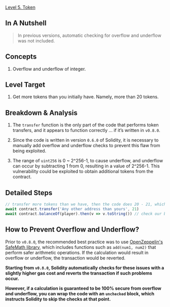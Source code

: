 [Level 5. Token](https://ethernaut.openzeppelin.com/level/5)

## In A Nutshell

> In previous versions, automatic checking for overflow and underflow was not included.

## Concepts

1. Overflow and underflow of integer.

## Level Target

1. Get more tokens than you initially have. Namely, more than 20 tokens.

## Breakdown & Analysis

1. The `transfer` function is the only part of the code that performs token transfers, and it appears to function correctly … if it’s written in `v0.8.0`.

2. Since the code is written in version `0.6.0` of Solidity, it is necessary to manually add overflow and underflow checks to prevent this flaw from being exploited.

3. The range of `uint256` is 0 ~ 2^256-1, to cause underflow, and underflow can occur by subtracting 1 from 0, resulting in a value of 2^256-1. This vulnerability could be exploited to obtain additional tokens from the contract.

## Detailed Steps

```js
// transfer more tokens than we have, then the code does 20 - 21, which causes underflow, now the balance becomes 2^256-1
await contract.transfer('Any other address than yours', 21)
await contract.balanceOf(player).then(v => v.toString()) // check our balance now
```

## How to Prevent Overflow and Underflow?

Prior to `v0.8.0`, the recommended best practice was to use [OpenZeppelin's SafeMath library](https://docs.openzeppelin.com/contracts/2.x/api/math), which includes functions such as `add(num1, num2)` that perform safer arithmetic operations. If the calculation would result in overflow or underflow, the transaction would be reverted.

**Starting from `v0.8.0`, Solidity automatically checks for these issues with a slightly higher gas cost and reverts the transaction if such problems occur.**

**However, if a calculation is guaranteed to be 100% secure from overflow and underflow, you can wrap the code with an `unchecked` block, which instructs Solidity to skip the checks at that point.**
